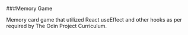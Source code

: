 ###Memory Game

Memory card game that utilized React useEffect and other hooks as per required by The Odin Project Curriculum.